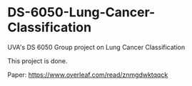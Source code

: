 # DS-6050-Lung-Cancer-Classification
UVA's DS 6050 Group project on Lung Cancer Classification

This project is done.

Paper: https://www.overleaf.com/read/znmgdwktqqck
